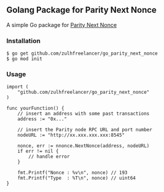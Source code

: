 ## Golang Package for Parity Next Nonce

A simple Go package for [Parity Next Nonce](https://wiki.parity.io/JSONRPC-parity-module#parity_nextnonce)

### Installation

```
$ go get github.com/zulhfreelancer/go_parity_next_nonce
$ go mod init
```

### Usage

```
import (
	"github.com/zulhfreelancer/go_parity_next_nonce"
)

func yourFunction() {
	// insert an address with some past transactions
	address := "0x..."

	// insert the Parity node RPC URL and port number
	nodeURL := "http://xx.xxx.xxx.xxx:8545"

	nonce, err := nnonce.NextNonce(address, nodeURL)
	if err != nil {
		// handle error
	}

	fmt.Printf("Nonce : %v\n", nonce) // 193
	fmt.Printf("Type  : %T\n", nonce) // uint64
}
```
